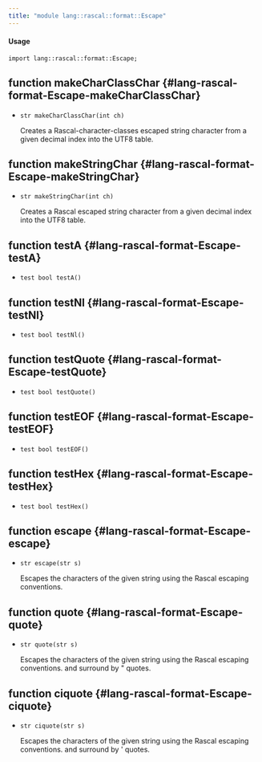 ```yaml
---
title: "module lang::rascal::format::Escape"
---
```


#### Usage

`import lang::rascal::format::Escape;`


## function makeCharClassChar {#lang-rascal-format-Escape-makeCharClassChar}

* ``str makeCharClassChar(int ch)``


  Creates a Rascal-character-classes escaped string character from a given
  decimal index into the UTF8 table. 

## function makeStringChar {#lang-rascal-format-Escape-makeStringChar}

* ``str makeStringChar(int ch)``


  Creates a Rascal escaped string character from a given decimal index into the UTF8 table.

## function testA {#lang-rascal-format-Escape-testA}

* ``test bool testA()``

## function testNl {#lang-rascal-format-Escape-testNl}

* ``test bool testNl()``

## function testQuote {#lang-rascal-format-Escape-testQuote}

* ``test bool testQuote()``

## function testEOF {#lang-rascal-format-Escape-testEOF}

* ``test bool testEOF()``

## function testHex {#lang-rascal-format-Escape-testHex}

* ``test bool testHex()``

## function escape {#lang-rascal-format-Escape-escape}

* ``str escape(str s)``


  Escapes the characters of the given string using the Rascal escaping conventions.

## function quote {#lang-rascal-format-Escape-quote}

* ``str quote(str s)``


  Escapes the characters of the given string using the Rascal escaping conventions.
  and surround by " quotes.

## function ciquote {#lang-rascal-format-Escape-ciquote}

* ``str ciquote(str s)``


  Escapes the characters of the given string using the Rascal escaping conventions.
  and surround by ' quotes.

